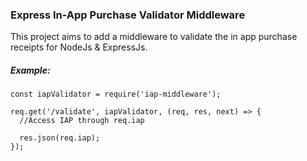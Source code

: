 ### Express In-App Purchase Validator Middleware

This project aims to add a middleware to validate the in app purchase receipts for NodeJs & ExpressJs.


##### Example:

```
const iapValidator = require('iap-middleware');

req.get('/validate', iapValidator, (req, res, next) => {
  //Access IAP through req.iap
  
  res.json(req.iap);
});

```

